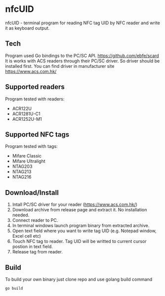 # nfcUID
nfcUID - terminal program for reading NFC tag UID by NFC reader and write it as keyboard output.

## Tech
Program used Go bindings to the PC/SC API. 
https://github.com/ebfe/scard
It is works with ACS readers through their PC/SC driver. So driver should be installed first.
You can find driver in manufacturer site https://www.acs.com.hk/

## Supported readers
Program tested with readers:
  - ACR122U
  - ACR1281U-C1
  - ACR1252U-M1
## Supported NFC tags
Program tested with tags:
  - Mifare Classic
  - Mifare Ultralight
  - NTAG203
  - NTAG213
  - NTAG216

## Download/Install
1. Intall PC/SC driver for your reader (https://www.acs.com.hk/)
2. Download archive from release page and extract it. No installation needed.
3. Connect reader to PC.
4. In terminal windows launch program binary from extracted archive.
5. Open text field where you want to write tag UID (e.g. Notepad window, Excel cell etc)
6. Touch NFC tag to reader. Tag UID will be writted to current cursor postion in text field.
7. Release tag from reader.

## Build
To build your own binary just clone repo and use golang build command
```
go build
```
